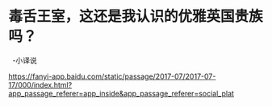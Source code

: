 # 毒舌王室，这还是我认识的优雅英国贵族吗？
 
-小译说

https://fanyi-app.baidu.com/static/passage/2017-07/2017-07-17/000/index.html?app_passage_referer=app_inside&app_passage_referer=social_plat
